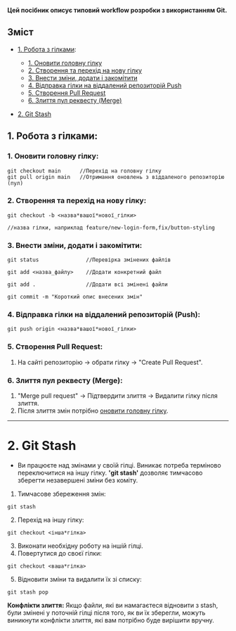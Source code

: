 **Цей посібник описує типовий workflow розробки з використанням Git.**

## Зміст

- [1. Робота з гілками](#1-робота-з-гілками):

  - [1. Оновити головну гілку](#1-оновити-головну-гілку)
  - [2. Створення та перехід на нову гілку](#2-створення-та-перехід-на-нову-гілку)
  - [3. Внести зміни, додати і закомітити](#3-внести-зміни-додати-і-закомітити)
  - [4. Відправка гілки на віддалений репозиторій Push](#4-відправка-гілки-на-віддалений-репозиторій-пуш)
  - [5. Створення Pull Request](#5-створення-пул-реквесту-pull-request)
  - [6. Злиття пул реквесту (Merge)](#6-злиття-пул-реквесту-merge)

- [2. Git Stash](#2-git-stash)

## 1. Робота з гілками:

### 1. Оновити головну гілку:

```
git checkout main      //Перехід на головну гілку
git pull origin main   //Отримання оновлень з віддаленого репозиторію (пул)
```

### 2. Створення та перехід на нову гілку:

```
git checkout -b <назва*вашої*нової_гілки>

//назва гілки, наприклад feature/new-login-form,fix/button-styling
```

### 3. Внести зміни, додати і закомітити:

```
git status               //Перевірка змінених файлів

git add <назва_файлу>    //Додати конкретний файл

git add .                //Додати всі змінені файли

git commit -m "Короткий опис внесених змін"
```

### 4. Відправка гілки на віддалений репозиторій (Push):

```
git push origin <назва*вашої*нової_гілки>
```

### 5. Створення Pull Request:

1. На сайті репозиторію → обрати гілку → "Create Pull Request".

### 6. Злиття пул реквесту (Merge):

1. "Merge pull request" → Підтвердити злиття → Видалити гілку після злиття.
2. Після злиття змін потрібно [оновити головну гілку](#1-оновити-головну-гілку).

---

# 2. Git Stash

- Ви працюєте над змінами у своїй гілці. Виникає потреба терміново переключитися
  на іншу гілку. **'git stash'** дозволяє тимчасово зберегти незавершені зміни
  без коміту.

1. Тимчасове збереження змін:

```
git stash
```

2. Перехід на іншу гілку:

```
git checkout <інша*гілка>
```

3. Виконати необхідну роботу на іншій гілці.
4. Повертутися до своєї гілки:

```
git checkout <ваша*гілка>
```

5. Відновити зміни та видалити їх зі списку:

```
git stash pop
```

**Конфлікти злиття:** Якщо файли, які ви намагаєтеся відновити з stash, були
змінені у поточній гілці після того, як ви їх зберегли, можуть виникнути
конфлікти злиття, які вам потрібно буде вирішити вручну.
